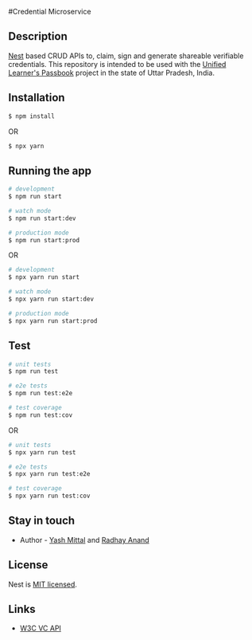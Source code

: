 #Credential Microservice

## Description

[Nest](https://github.com/nestjs/nest) based  CRUD APIs to, claim, sign and generate shareable verifiable credentials. This repository is intended to be used with the [Unified Learner's Passbook](http://github.com/Unified-Learners-Passbook) project in the state of Uttar Pradesh, India.

## Installation

```bash
$ npm install
```

OR

```bash
$ npx yarn
```

## Running the app

```bash
# development
$ npm run start

# watch mode
$ npm run start:dev

# production mode
$ npm run start:prod
```

OR

```bash
# development
$ npx yarn run start

# watch mode
$ npx yarn run start:dev

# production mode
$ npx yarn run start:prod
```


## Test

```bash
# unit tests
$ npm run test

# e2e tests
$ npm run test:e2e

# test coverage
$ npm run test:cov
```

OR

```bash
# unit tests
$ npx yarn run test

# e2e tests
$ npx yarn run test:e2e

# test coverage
$ npx yarn run test:cov
```

## Stay in touch

- Author - [Yash Mittal](https://github.com/techsavvyash) and [Radhay Anand](https://github.com/radhay-1199)

## License

Nest is [MIT licensed](LICENSE).

## Links

- [W3C VC API](https://w3c-ccg.github.io/vc-api/)
